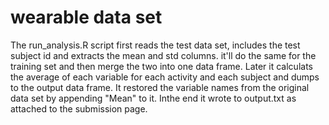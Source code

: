 # wearable data set
The run_analysis.R script first reads the test data set, includes the test subject id and extracts the mean and std columns.
it'll do the same for the training set and then merge the two into one data frame.
Later it calculats the average of each variable for each activity and each subject and dumps to the output data frame. It
restored the variable names from the original data set by appending "Mean" to it. 
Inthe end it wrote to output.txt as attached to the submission page.
